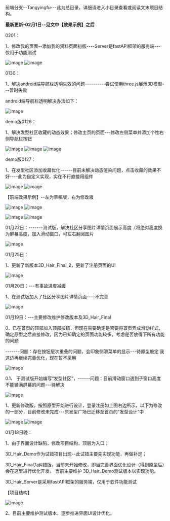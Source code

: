 前端分支--Tangyingfu---此为总目录，详细请进入小目录查看或阅读文末项目结构。

**最新更新-02月1日--见文中【效果示例】之后**

0201：

1、修改我的页面--添加我的资料页面初版----Server是fastAPI框架的服务端---仅用于功能测试

![image](https://user-images.githubusercontent.com/81294772/151920560-b25d7a96-e67d-4257-bee7-c92fb24dbff8.png)
![image](https://user-images.githubusercontent.com/81294772/151920586-06eb27e4-ccd6-4af8-86ad-a1ab42c8619f.png)


0130：

1、解决android端导航栏透明失效的问题----------尝试使用three.js展示3D模型---暂时失败

android端导航栏透明解决办法如下：

![image](https://user-images.githubusercontent.com/81294772/151707782-0c9cd2e5-0a1b-4691-9c77-812cf7e3439d.png)



demo版0129：

1、解决发型社区收藏的动态效果；修改主页的页面---修改左侧菜单并添加个性右侧导航栏按钮

![image](https://user-images.githubusercontent.com/81294772/151668653-4e65199f-3993-4cbc-b061-92de59c66a4c.png)
![image](https://user-images.githubusercontent.com/81294772/151668704-d3b3c907-e7c1-4c1f-a0c2-9d1e86740e41.png)
![image](https://user-images.githubusercontent.com/81294772/151668716-95edf0b5-b7b4-4059-802c-d7fc27fa59ce.png)




demo版0127：

1、在发型社区添加收藏优化------目前未解决动态渲染问题，点击收藏的效果不好----此为自定义实现，实在不行直接用组件

![image](https://user-images.githubusercontent.com/81294772/151478977-3d677e2a-4574-48b6-9c74-baf229b9ad5e.png)
![image](https://user-images.githubusercontent.com/81294772/151479022-2e398d0d-681c-4017-9d10-4f82de25aec9.png)



【前端效果示例】--左为草稿版，右为修改版

![image](https://user-images.githubusercontent.com/81294772/149989348-d357508e-18ee-40ef-a421-b42fa0908f86.png)
![image](https://user-images.githubusercontent.com/81294772/150097634-c7da4c47-f411-4469-a322-d1af8ee87247.png)

![image](https://user-images.githubusercontent.com/81294772/149989232-20929214-ad60-4a09-b14c-7e273db0bbd1.png)
![image](https://user-images.githubusercontent.com/81294772/150097818-98f8fffb-efa3-41a1-9945-05662a6bac2a.png)


01月22日：-------测试版，解决社区分享图片详情页面展示高度（将绝对高度换为屏幕高度，加入滑动窗口，可左右翻阅图片

![image](https://user-images.githubusercontent.com/81294772/150646107-13d87e33-7b41-4126-a94b-a3783734fb86.png)


01月25日：

1、更新了新版本3D_Hair_Final_2，更新了注册页面的UI

![image](https://user-images.githubusercontent.com/81294772/150910914-efd10586-b738-409e-a6eb-3bee88b2613d.png)



01月20日：---有事故进度减缓

1、在测试版加入了社区分享图片详情页面----不完善

![image](https://user-images.githubusercontent.com/81294772/150391846-0c3abff8-f8e9-4d47-9b21-55fc61ea221a.png)



01月19日：---主要修改维护修改版本及3D_Hair_Final

0、已在首页的顶部加入顶部按钮，但现在需要确定是否要将首页弄成滑动样式，确定原型之后直接修改，因为已知确定的页面功能较多，考虑是否放得下所有功能的问题

-------问题：存在按钮层次重叠的问题，会印象侧滑菜单的显示---待原型敲定  我这边再继续完善优化，现在暂不采用

![image](https://user-images.githubusercontent.com/81294772/150153971-50de1e71-e48e-42ce-a65f-a69f40528838.png)

0.1、 于测试版开始编写“发型社区”，------问题：目前滑动窗口遇到子窗口高度不能铺满屏幕的问题---待解决

![image](https://user-images.githubusercontent.com/81294772/150177776-7302d0be-6ba5-4ad7-8dff-7ff4066710b7.png)




1、更新修改版，按照原型开始进行设计，登录注册如上图右边所示，以下为修改的一部分，目前修改未完成---原发型广场已迁移至首页的“发型设计”中

![image](https://user-images.githubusercontent.com/81294772/150098051-ac50828a-5ac3-48cd-ac69-502460a2a803.png)
![image](https://user-images.githubusercontent.com/81294772/150098091-abd5eee8-0133-4329-8c22-27d83465f86d.png)





01月18日晚：

1、由于界面设计缺陷，修改项目结构，顶层为入口；

3D_Hair_Demo作为试错项目出现--此试错主要先实现功能，再做补足；

3D_Hair_Final为纠错版，当前未开始修改，即当完善界面优化设计（得到原型后）会在这里进行优化开发。
当前主要维护 3D_Hair_Demo测试版本以实现功能。

3D_Hair_Server是采用fastAPI框架的服务端，仅用于软件功能测试

【项目结构】

![image](https://user-images.githubusercontent.com/81294772/149989523-7c55a0d7-7f71-4b84-8d25-6de00e6b13ab.png)


2、目前主要维护测试版本，逐步推进界面UI设计优化。
